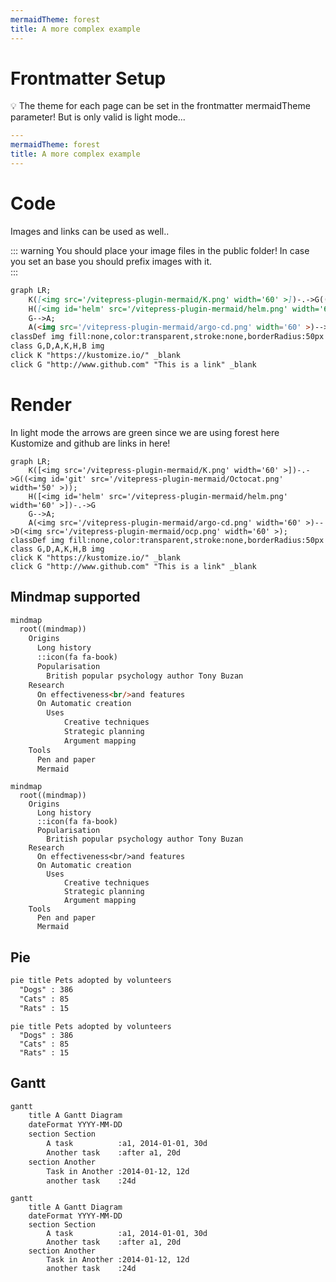 ```yaml
---
mermaidTheme: forest
title: A more complex example
---
```


# Frontmatter Setup

💡 The theme for each page can be set in the frontmatter mermaidTheme parameter! But is only valid is light mode...

```yaml
---
mermaidTheme: forest
title: A more complex example
---
```

# Code

Images and links can be used as well..

::: warning
You should place your image files in the public folder!
In case you set an base you should prefix images with it.  
:::


```mmd
graph LR;
    K([<img src='/vitepress-plugin-mermaid/K.png' width='60' >])-.->G((<img id='git' src='/vitepress-plugin-mermaid/Octocat.png' width='50' >));
    H([<img id='helm' src='/vitepress-plugin-mermaid/helm.png' width='60' >])-.->G
    G-->A;
    A(<img src='/vitepress-plugin-mermaid/argo-cd.png' width='60' >)-->D(<img src='/vitepress-plugin-mermaid/ocp.png' width='60' >);
classDef img fill:none,color:transparent,stroke:none,borderRadius:50px
class G,D,A,K,H,B img
click K "https://kustomize.io/" _blank
click G "http://www.github.com" "This is a link" _blank
```


# Render

In light mode the arrows are green since we are using forest here  
Kustomize and github are links in here!


```mermaid
graph LR;
    K([<img src='/vitepress-plugin-mermaid/K.png' width='60' >])-.->G((<img id='git' src='/vitepress-plugin-mermaid/Octocat.png' width='50' >));
    H([<img id='helm' src='/vitepress-plugin-mermaid/helm.png' width='60' >])-.->G
    G-->A;
    A(<img src='/vitepress-plugin-mermaid/argo-cd.png' width='60' >)-->D(<img src='/vitepress-plugin-mermaid/ocp.png' width='60' >);
classDef img fill:none,color:transparent,stroke:none,borderRadius:50px
class G,D,A,K,H,B img
click K "https://kustomize.io/" _blank
click G "http://www.github.com" "This is a link" _blank
```

<!-- <script>
  import mindmap from "@mermaid-js/mermaid-mindmap"
</script> -->

## Mindmap supported

```mmd
mindmap
  root((mindmap))
    Origins
      Long history
      ::icon(fa fa-book)
      Popularisation
        British popular psychology author Tony Buzan
    Research
      On effectiveness<br/>and features
      On Automatic creation
        Uses
            Creative techniques
            Strategic planning
            Argument mapping
    Tools
      Pen and paper
      Mermaid
```

```mermaid
mindmap
  root((mindmap))
    Origins
      Long history
      ::icon(fa fa-book)
      Popularisation
        British popular psychology author Tony Buzan
    Research
      On effectiveness<br/>and features
      On Automatic creation
        Uses
            Creative techniques
            Strategic planning
            Argument mapping
    Tools
      Pen and paper
      Mermaid
```

## Pie

```mmd
pie title Pets adopted by volunteers
  "Dogs" : 386
  "Cats" : 85
  "Rats" : 15
```

```mermaid
pie title Pets adopted by volunteers
  "Dogs" : 386
  "Cats" : 85
  "Rats" : 15
```
## Gantt

```mmd
gantt
    title A Gantt Diagram
    dateFormat YYYY-MM-DD
    section Section
        A task          :a1, 2014-01-01, 30d
        Another task    :after a1, 20d
    section Another
        Task in Another :2014-01-12, 12d
        another task    :24d
```

```mermaid
gantt
    title A Gantt Diagram
    dateFormat YYYY-MM-DD
    section Section
        A task          :a1, 2014-01-01, 30d
        Another task    :after a1, 20d
    section Another
        Task in Another :2014-01-12, 12d
        another task    :24d
```

<style>
  #git {
    border-radius: 50px;
  }


</style>
